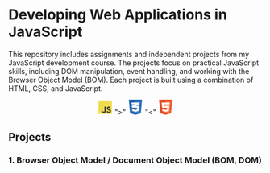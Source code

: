 # Developing Web Applications in JavaScript

This repository includes assignments and independent projects from my JavaScript development course. The projects focus on practical JavaScript skills, including DOM manipulation, event handling, and working with the Browser Object Model (BOM). Each project is built using a combination of HTML, CSS, and JavaScript.

<p align="center">
    <img src="rimg/js_1.png" alt="JavaScript Logo" width="30">
    <span>">"</span>
    <img src="rimg/css_1.png" alt="CSS Logo" width="30">
    <span>"<"</span>
    <img src="rimg/html_1.png" alt="HTML Logo" width="30">
</p>

## Projects

### 1. Browser Object Model /  Document Object Model (BOM, DOM)
